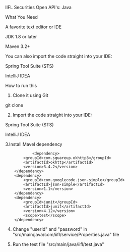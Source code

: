 IIFL Securities Open API's: Java


What You Need

A favorite text editor or IDE

JDK 1.8 or later

Maven 3.2+

You can also import the code straight into your IDE:

Spring Tool Suite (STS)

IntelliJ IDEA



How to run this

1. Clone it using Git 


git clone <link>


2. Import the code straight into your IDE:

Spring Tool Suite (STS)

IntelliJ IDEA


3.Install Mavel dependency

                <dependency>
			<groupId>com.squareup.okhttp3</groupId>
			<artifactId>okhttp</artifactId>
			<version>3.4.2</version>
		</dependency>
		<dependency>
			<groupId>com.googlecode.json-simple</groupId>
			<artifactId>json-simple</artifactId>
			<version>1.1</version>
		</dependency>
		<dependency>
			<groupId>junit</groupId>
			<artifactId>junit</artifactId>
			<version>4.12</version>
			<scope>test</scope>
		</dependency>


4. Change "userId" and "password" in "src/main/java/com/iifl/service/Properties.java" file

5. Run the test file "src/main/java/iifl/test.java"

